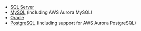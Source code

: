 
 * [SQL Server](/persistence/sql/dialect-mssql.md)
 * [MySQL](/persistence/sql/dialect-mysql.md) (including AWS Aurora MySQL)
 * [Oracle](/persistence/sql/dialect-oracle.md)
 * [PostgreSQL](/persistence/sql/dialect-postgresql.md) (Including support for AWS Aurora PostgreSQL)
 